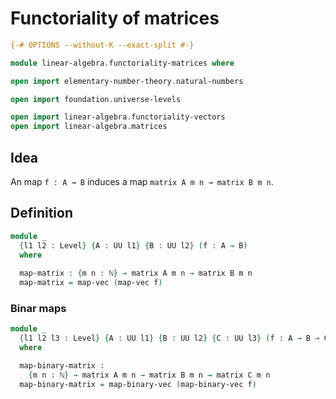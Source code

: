 # Functoriality of matrices

```agda
{-# OPTIONS --without-K --exact-split #-}

module linear-algebra.functoriality-matrices where

open import elementary-number-theory.natural-numbers

open import foundation.universe-levels

open import linear-algebra.functoriality-vectors
open import linear-algebra.matrices
```

## Idea

An map `f : A → B` induces a map `matrix A m n → matrix B m n`.

## Definition

```agda
module _
  {l1 l2 : Level} {A : UU l1} {B : UU l2} (f : A → B)
  where
  
  map-matrix : {m n : ℕ} → matrix A m n → matrix B m n
  map-matrix = map-vec (map-vec f)
```

### Binar maps

```agda
module _
  {l1 l2 l3 : Level} {A : UU l1} {B : UU l2} {C : UU l3} (f : A → B → C)
  where

  map-binary-matrix :
    {m n : ℕ} → matrix A m n → matrix B m n → matrix C m n
  map-binary-matrix = map-binary-vec (map-binary-vec f)
```

